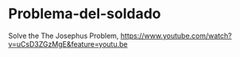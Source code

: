 # Problema-del-soldado

Solve the The Josephus Problem, https://www.youtube.com/watch?v=uCsD3ZGzMgE&feature=youtu.be
